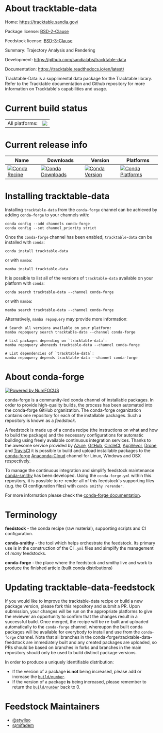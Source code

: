 About tracktable-data
=====================

Home: https://tracktable.sandia.gov/

Package license: [BSD-2-Clause](https://opensource.org/licenses/BSD-2-Clause)

Feedstock license: [BSD-3-Clause](https://github.com/conda-forge/tracktable-data-feedstock/blob/main/LICENSE.txt)

Summary: Trajectory Analysis and Rendering

Development: https://github.com/sandialabs/tracktable-data

Documentation: https://tracktable.readthedocs.io/en/latest/

Tracktable-Data is a supplimental data package for the Tracktable library. Refer to the Tracktable documentation and Github repository for more information on Tracktable's capabilities and usage.


Current build status
====================


<table><tr><td>All platforms:</td>
    <td>
      <a href="https://dev.azure.com/conda-forge/feedstock-builds/_build/latest?definitionId=15147&branchName=main">
        <img src="https://dev.azure.com/conda-forge/feedstock-builds/_apis/build/status/tracktable-data-feedstock?branchName=main">
      </a>
    </td>
  </tr>
</table>

Current release info
====================

| Name | Downloads | Version | Platforms |
| --- | --- | --- | --- |
| [![Conda Recipe](https://img.shields.io/badge/recipe-tracktable--data-green.svg)](https://anaconda.org/conda-forge/tracktable-data) | [![Conda Downloads](https://img.shields.io/conda/dn/conda-forge/tracktable-data.svg)](https://anaconda.org/conda-forge/tracktable-data) | [![Conda Version](https://img.shields.io/conda/vn/conda-forge/tracktable-data.svg)](https://anaconda.org/conda-forge/tracktable-data) | [![Conda Platforms](https://img.shields.io/conda/pn/conda-forge/tracktable-data.svg)](https://anaconda.org/conda-forge/tracktable-data) |

Installing tracktable-data
==========================

Installing `tracktable-data` from the `conda-forge` channel can be achieved by adding `conda-forge` to your channels with:

```
conda config --add channels conda-forge
conda config --set channel_priority strict
```

Once the `conda-forge` channel has been enabled, `tracktable-data` can be installed with `conda`:

```
conda install tracktable-data
```

or with `mamba`:

```
mamba install tracktable-data
```

It is possible to list all of the versions of `tracktable-data` available on your platform with `conda`:

```
conda search tracktable-data --channel conda-forge
```

or with `mamba`:

```
mamba search tracktable-data --channel conda-forge
```

Alternatively, `mamba repoquery` may provide more information:

```
# Search all versions available on your platform:
mamba repoquery search tracktable-data --channel conda-forge

# List packages depending on `tracktable-data`:
mamba repoquery whoneeds tracktable-data --channel conda-forge

# List dependencies of `tracktable-data`:
mamba repoquery depends tracktable-data --channel conda-forge
```


About conda-forge
=================

[![Powered by
NumFOCUS](https://img.shields.io/badge/powered%20by-NumFOCUS-orange.svg?style=flat&colorA=E1523D&colorB=007D8A)](https://numfocus.org)

conda-forge is a community-led conda channel of installable packages.
In order to provide high-quality builds, the process has been automated into the
conda-forge GitHub organization. The conda-forge organization contains one repository
for each of the installable packages. Such a repository is known as a *feedstock*.

A feedstock is made up of a conda recipe (the instructions on what and how to build
the package) and the necessary configurations for automatic building using freely
available continuous integration services. Thanks to the awesome service provided by
[Azure](https://azure.microsoft.com/en-us/services/devops/), [GitHub](https://github.com/),
[CircleCI](https://circleci.com/), [AppVeyor](https://www.appveyor.com/),
[Drone](https://cloud.drone.io/welcome), and [TravisCI](https://travis-ci.com/)
it is possible to build and upload installable packages to the
[conda-forge](https://anaconda.org/conda-forge) [Anaconda-Cloud](https://anaconda.org/)
channel for Linux, Windows and OSX respectively.

To manage the continuous integration and simplify feedstock maintenance
[conda-smithy](https://github.com/conda-forge/conda-smithy) has been developed.
Using the ``conda-forge.yml`` within this repository, it is possible to re-render all of
this feedstock's supporting files (e.g. the CI configuration files) with ``conda smithy rerender``.

For more information please check the [conda-forge documentation](https://conda-forge.org/docs/).

Terminology
===========

**feedstock** - the conda recipe (raw material), supporting scripts and CI configuration.

**conda-smithy** - the tool which helps orchestrate the feedstock.
                   Its primary use is in the construction of the CI ``.yml`` files
                   and simplify the management of *many* feedstocks.

**conda-forge** - the place where the feedstock and smithy live and work to
                  produce the finished article (built conda distributions)


Updating tracktable-data-feedstock
==================================

If you would like to improve the tracktable-data recipe or build a new
package version, please fork this repository and submit a PR. Upon submission,
your changes will be run on the appropriate platforms to give the reviewer an
opportunity to confirm that the changes result in a successful build. Once
merged, the recipe will be re-built and uploaded automatically to the
`conda-forge` channel, whereupon the built conda packages will be available for
everybody to install and use from the `conda-forge` channel.
Note that all branches in the conda-forge/tracktable-data-feedstock are
immediately built and any created packages are uploaded, so PRs should be based
on branches in forks and branches in the main repository should only be used to
build distinct package versions.

In order to produce a uniquely identifiable distribution:
 * If the version of a package **is not** being increased, please add or increase
   the [``build/number``](https://docs.conda.io/projects/conda-build/en/latest/resources/define-metadata.html#build-number-and-string).
 * If the version of a package **is** being increased, please remember to return
   the [``build/number``](https://docs.conda.io/projects/conda-build/en/latest/resources/define-metadata.html#build-number-and-string)
   back to 0.

Feedstock Maintainers
=====================

* [@atwilso](https://github.com/atwilso/)
* [@mjfadem](https://github.com/mjfadem/)

